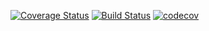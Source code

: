 [![Coverage Status](https://coveralls.io/repos/github/sirvadim/Rock-Scissors-Paper/badge.svg?branch=master)](https://coveralls.io/github/sirvadim/Rock-Scissors-Paper?branch=master)
[![Build Status](https://travis-ci.org/sirvadim/Rock-Scissors-Paper.svg?branch=master)](https://travis-ci.org/sirvadim/Rock-Scissors-Paper)
[![codecov](https://codecov.io/gh/sirvadim/Rock-Scissors-Paper/branch/master/graph/badge.svg)](https://codecov.io/gh/sirvadim/Rock-Scissors-Paper)
